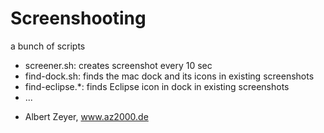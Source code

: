 Screenshooting
==============

a bunch of scripts

* screener.sh: creates screenshot every 10 sec
* find-dock.sh: finds the mac dock and its icons in existing screenshots
* find-eclipse.*: finds Eclipse icon in dock in existing screenshots
* ...

- Albert Zeyer, www.az2000.de
